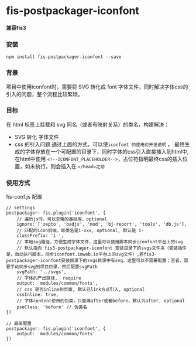 # fis-postpackager-iconfont
**兼容fis3**


### 安装
```
npm install fis-postpackager-iconfont --save
```


### 背景

项目中使用iconfont时，需要将 SVG 转化成 font 字体文件，同时解决字体css的引入的问题，整个流程比较繁琐。


### 目标
在 html 标签上挂载和 svg 同名（或者有映射关系）的类名，构建解决：
+ SVG 转化 字体文件
+ css 的引入问题
通过上面的方式，可以使`iconfont 的使用对开发透明` 。
最终生成的字体存放在一个可配置的目录下，同时字体的css引入直接插入到html中, 在html中使用 `<!--ICONFONT_PLACEHOLDER-->`，占位符指明最终css的插入位置，如未执行，则会插入在  `</head>之前`

### 使用方式
fis-conf.js 配置
```
// settings
postpackager: fis.plugin('iconfont', {
    // 遍历js时，可以忽略的基础库，optional
    ignore: ['zepto', 'badjs', 'mod', 'bj-report', 'tools', 'db.js'],
    // 匹配的icon前缀，即类名是i-xxx, optional, 默认是 i-
    classPrefix: 'i-',
    // 本地svg路径，方便生成字体文件，这里可以使用脚本同步iconfont平台上的svg
    // 默认指向 fis3-postpackager-iconfont 安装目录下的svgs文件夹（安装插件是，自动执行脚本，同步iconfont.imweb.io平台上的svg文件）,若fis3-postpackager-iconfont安装目录下的svgs目录中有svg，这里可以不需要配置；否者，需要手动同步svg到项目目录，然后配置svgPath
    svgPath: '../svgs',
    // 字体的产出路径,  require
    output: 'modules/common/fonts',
    // css 是否inline到页面, 默认已link方式引入, optional
    cssInline: true,
    // 字体content使用的伪类，只能填after或者before，默认为after, optional
    pseClass: 'before' // 伪类名
})

// 最简配置
postpackager: fis.plugin('iconfont', {
    output: 'modules/common/fonts'
})

```



